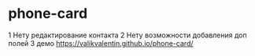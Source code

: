 
# phone-card
1 Нету редактирование контакта
2 Нету возможности добавления доп полей
3 демо https://valikvalentin.github.io/phone-card/
